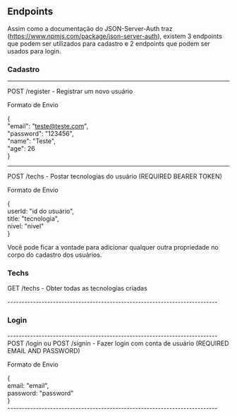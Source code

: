 ## Endpoints

Assim como a documentação do JSON-Server-Auth traz (https://www.npmjs.com/package/json-server-auth), existem 3 endpoints que podem ser utilizados para cadastro e 2 endpoints que podem ser usados para login.

### Cadastro
--------------------------------------------------------------------------
POST /register - Registrar um novo usuário <br/>

Formato de Envio <br/>

{<br/>
	"email": "teste@teste.com",<br/>
	"password": "123456",<br/>
	"name": "Teste",<br/>
	"age": 26<br/>
}<br/>


--------------------------------------------------------------------------
POST /techs - Postar tecnologias do usuário (REQUIRED BEARER TOKEN) <br/>

Formato de Envio <br/>

{<br/>
	userId: "id do usuário",<br/>
	title: "tecnologia",<br/>
	nivel: "nivel"<br/>
}<br/>


Você pode ficar a vontade para adicionar qualquer outra propriedade no corpo do cadastro dos usuários.


### Techs

GET /techs - Obter todas as tecnologias criadas<br/>

--------------------------------------------------------------------------<br/>

### Login

--------------------------------------------------------------------------<br/>
POST /login ou POST /signin - Fazer login com conta de usuário (REQUIRED EMAIL AND PASSWORD) <br/>

Formato de Envio <br/>

{<br/>
	email: "email",<br/>
	password: "password"<br/>
}<br/>
--------------------------------------------------------------------------<br/>
